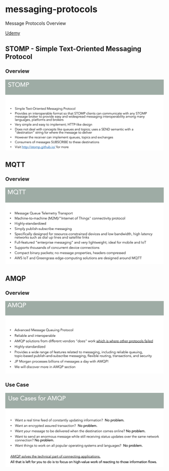 # messaging-protocols
Message Protocols Overview

[Udemy](https://www.udemy.com/course/learn-rabbitmq-asynchronous-messaging-with-java-and-spring/)
## STOMP - Simple Text-Oriented Messaging Protocol
### Overview
<img src="Image/STOMP.png" alt="STOMP" >

## MQTT
### Overview
<img src="Image/MQTT.png" alt="MQTT" >

## AMQP
### Overview
<img src="Image/AMQP.png" alt="AMQP" >

### Use Case
<img src="Image/UseCaseForAMQP.png" alt="Use Case" >

